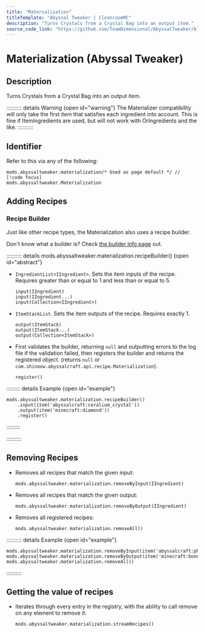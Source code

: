 ```yaml
---
title: "Materialization"
titleTemplate: "Abyssal Tweaker | CleanroomMC"
description: "Turns Crystals from a Crystal Bag into an output item."
source_code_link: "https://github.com/TeamDimensional/AbyssalTweaker/blob/master/src/main/java/com/teamdimensional/abyssaltweaker/compat/groovyscript/RegistryMaterialization.java"
---
```


# Materialization (Abyssal Tweaker)

## Description

Turns Crystals from a Crystal Bag into an output item.

:::::::::: details Warning {open id="warning"}
The Materializer compatibility will only take the first item that satisfies each ingredient into account. This is fine if ItemIngredients are used, but will not work with OrIngredients and the like.
::::::::::

## Identifier

Refer to this via any of the following:

```groovy:no-line-numbers {1}
mods.abyssaltweaker.materialization/* Used as page default */ // [!code focus]
mods.abyssaltweaker.Materialization
```


## Adding Recipes

### Recipe Builder

Just like other recipe types, the Materialization also uses a recipe builder.

Don't know what a builder is? Check [the builder info page](../../getting_started/builder.md) out.

:::::::::: details mods.abyssaltweaker.materialization.recipeBuilder() {open id="abstract"}
- `IngredientList<IIngredient>`. Sets the item inputs of the recipe. Requires greater than or equal to 1 and less than or equal to 5.

    ```groovy:no-line-numbers
    input(IIngredient)
    input(IIngredient...)
    input(Collection<IIngredient>)
    ```

- `ItemStackList`. Sets the item outputs of the recipe. Requires exactly 1.

    ```groovy:no-line-numbers
    output(ItemStack)
    output(ItemStack...)
    output(Collection<ItemStack>)
    ```

- First validates the builder, returning `null` and outputting errors to the log file if the validation failed, then registers the builder and returns the registered object. (returns `null` or `com.shinoow.abyssalcraft.api.recipe.Materialization`).

    ```groovy:no-line-numbers
    register()
    ```

::::::::: details Example {open id="example"}
```groovy:no-line-numbers
mods.abyssaltweaker.materialization.recipeBuilder()
    .input(item('abyssalcraft:coralium_crystal'))
    .output(item('minecraft:diamond'))
    .register()
```

:::::::::

::::::::::

## Removing Recipes

- Removes all recipes that match the given input:

    ```groovy:no-line-numbers
    mods.abyssaltweaker.materialization.removeByInput(IIngredient)
    ```

- Removes all recipes that match the given output:

    ```groovy:no-line-numbers
    mods.abyssaltweaker.materialization.removeByOutput(IIngredient)
    ```

- Removes all registered recipes:

    ```groovy:no-line-numbers
    mods.abyssaltweaker.materialization.removeAll()
    ```

:::::::::: details Example {open id="example"}
```groovy:no-line-numbers
mods.abyssaltweaker.materialization.removeByInput(item('abyssalcraft:phosphorus_crystal'))
mods.abyssaltweaker.materialization.removeByOutput(item('minecraft:bone'))
mods.abyssaltweaker.materialization.removeAll()
```

::::::::::

## Getting the value of recipes

- Iterates through every entry in the registry, with the ability to call remove on any element to remove it:

    ```groovy:no-line-numbers
    mods.abyssaltweaker.materialization.streamRecipes()
    ```
